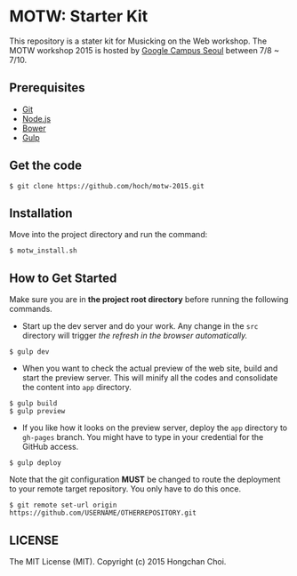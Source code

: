# MOTW: Starter Kit

This repository is a stater kit for Musicking on the Web workshop. The MOTW workshop 2015 is hosted by [Google Campus Seoul](https://www.campus.co/seoul/ko) between 7/8 ~ 7/10.

## Prerequisites
- [Git](https://git-scm.com/)
- [Node.js](https://nodejs.org/)
- [Bower](http://bower.io/#install-bower)
- [Gulp](https://github.com/gulpjs/gulp/blob/master/docs/getting-started.md)

## Get the code
~~~
$ git clone https://github.com/hoch/motw-2015.git
~~~

## Installation
Move into the project directory and run the command:
~~~
$ motw_install.sh
~~~

## How to Get Started

Make sure you are in __the project root directory__ before running the following commands.

- Start up the dev server and do your work. Any change in the `src` directory will trigger _the refresh in the browser automatically._
~~~
$ gulp dev
~~~

- When you want to check the actual preview of the web site, build and start the preview server. This will minify all the codes and consolidate the content into `app` directory.
~~~
$ gulp build
$ gulp preview
~~~

- If you like how it looks on the preview server, deploy the `app` directory to `gh-pages` branch. You might have to type in your credential for the GitHub access.
~~~
$ gulp deploy
~~~

Note that the git configuration __MUST__ be changed to route the deployment to your remote target repository. You only have to do this once.
~~~
$ git remote set-url origin https://github.com/USERNAME/OTHERREPOSITORY.git
~~~

## LICENSE

The MIT License (MIT). Copyright (c) 2015 Hongchan Choi.
